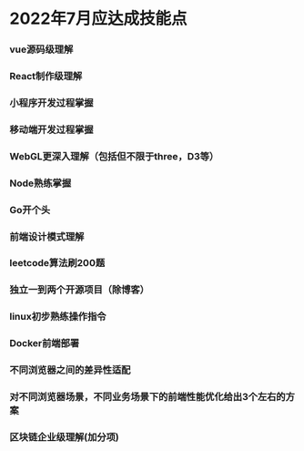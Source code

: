 # 2022年7月应达成技能点
### vue源码级理解
### React制作级理解
### 小程序开发过程掌握
### 移动端开发过程掌握
### WebGL更深入理解（包括但不限于three，D3等）
### Node熟练掌握
### Go开个头
### 前端设计模式理解
### leetcode算法刷200题
### 独立一到两个开源项目（除博客）
### linux初步熟练操作指令
### Docker前端部署
### 不同浏览器之间的差异性适配
### 对不同浏览器场景，不同业务场景下的前端性能优化给出3个左右的方案

### 区块链企业级理解(加分项)